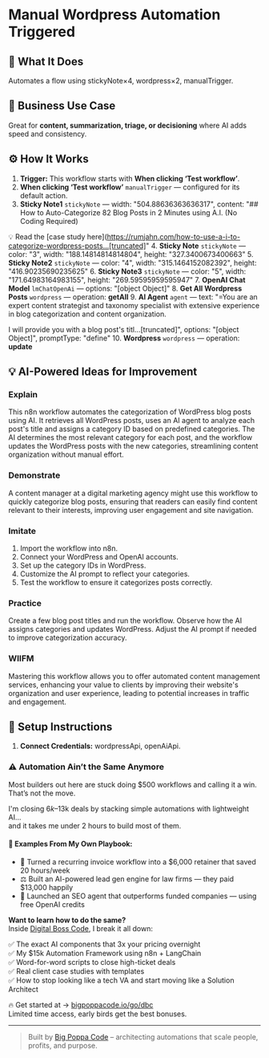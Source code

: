 # Manual Wordpress Automation Triggered
  ## 🚀 What It Does
  Automates a flow using stickyNote×4, wordpress×2, manualTrigger.
  
  ## 💼 Business Use Case
  Great for **content, summarization, triage, or decisioning** where AI adds speed and consistency.
  
  ## ⚙️ How It Works
  1. **Trigger:** This workflow starts with **When clicking ‘Test workflow’**.
  2. **When clicking ‘Test workflow’** `manualTrigger` — configured for its default action.
3. **Sticky Note1** `stickyNote` — width: "504.88636363636317", content: "## How to Auto-Categorize 82 Blog Posts in 2 Minutes using A.I. (No Coding Required)

💡 Read the [case study here](https://rumjahn.com/how-to-use-a-i-to-categorize-wordpress-posts…[truncated]"
4. **Sticky Note** `stickyNote` — color: "3", width: "188.14814814814804", height: "327.3400673400663"
5. **Sticky Note2** `stickyNote` — color: "4", width: "315.1464152082392", height: "416.90235690235625"
6. **Sticky Note3** `stickyNote` — color: "5", width: "171.64983164983155", height: "269.59595959595947"
7. **OpenAI Chat Model** `lmChatOpenAi` — options: "[object Object]"
8. **Get All Wordpress Posts** `wordpress` — operation: **getAll**
9. **AI Agent** `agent` — text: "=You are an expert content strategist and taxonomy specialist with extensive experience in blog categorization and content organization.

I will provide you with a blog post's titl…[truncated]", options: "[object Object]", promptType: "define"
10. **Wordpress** `wordpress` — operation: **update**
  
  ## 💡 AI-Powered Ideas for Improvement
  ### Explain
This n8n workflow automates the categorization of WordPress blog posts using AI. It retrieves all WordPress posts, uses an AI agent to analyze each post's title and assigns a category ID based on predefined categories. The AI determines the most relevant category for each post, and the workflow updates the WordPress posts with the new categories, streamlining content organization without manual effort.

### Demonstrate
A content manager at a digital marketing agency might use this workflow to quickly categorize blog posts, ensuring that readers can easily find content relevant to their interests, improving user engagement and site navigation.

### Imitate
1. Import the workflow into n8n.
2. Connect your WordPress and OpenAI accounts.
3. Set up the category IDs in WordPress.
4. Customize the AI prompt to reflect your categories.
5. Test the workflow to ensure it categorizes posts correctly.

### Practice
Create a few blog post titles and run the workflow. Observe how the AI assigns categories and updates WordPress. Adjust the AI prompt if needed to improve categorization accuracy.

### WIIFM
Mastering this workflow allows you to offer automated content management services, enhancing your value to clients by improving their website's organization and user experience, leading to potential increases in traffic and engagement.
  
  ## 🔧 Setup Instructions
  1. **Connect Credentials:** wordpressApi, openAiApi.
  
### ⚠️ Automation Ain’t the Same Anymore

Most builders out here are stuck doing $500 workflows and calling it a win.  
That’s not the move.  

I'm closing $6k–$13k deals by stacking simple automations with lightweight AI...  
and it takes me under 2 hours to build most of them.

#### 🧠 Examples From My Own Playbook:
- 🔁 Turned a recurring invoice workflow into a $6,000 retainer that saved 20 hours/week  
- ⚖️ Built an AI-powered lead gen engine for law firms — they paid $13,000 happily  
- 🚀 Launched an SEO agent that outperforms funded companies — using free OpenAI credits  

**Want to learn how to do the same?**  
Inside [Digital Boss Code](https://bigpoppacode.io/go/dbc), I break it all down:

✅ The exact AI components that 3x your pricing overnight  
✅ My $15k Automation Framework using n8n + LangChain  
✅ Word-for-word scripts to close high-ticket deals  
✅ Real client case studies with templates  
✅ How to stop looking like a tech VA and start moving like a Solution Architect  

🔥 Get started at → [bigpoppacode.io/go/dbc](https://bigpoppacode.io/go/dbc)  
Limited time access, early birds get the best bonuses.

---
> Built by [Big Poppa Code](https://bigpoppacode.io) – architecting automations that scale people, profits, and purpose.
  